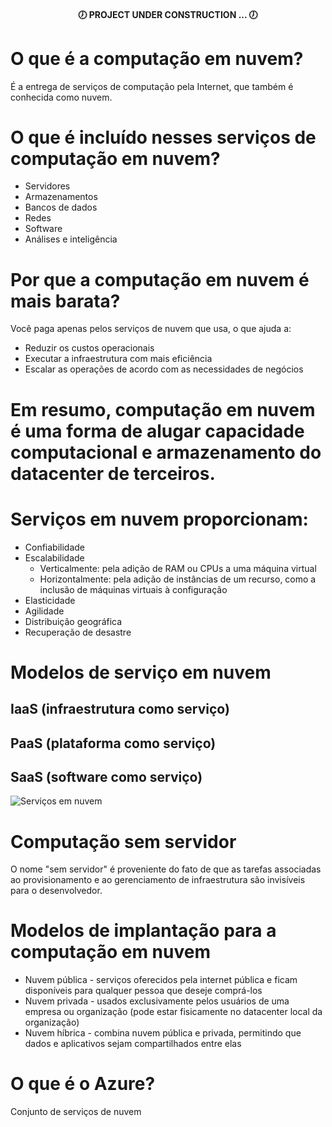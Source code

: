 <h4 align="center">
  🕖 PROJECT UNDER CONSTRUCTION ... 🕖
</h4>


# O que é a computação em nuvem?
É a entrega de serviços de computação pela Internet, que também é conhecida como nuvem. 

# O que é incluído nesses serviços de computação em nuvem?
- Servidores
- Armazenamentos
- Bancos de dados
- Redes
- Software
- Análises e inteligência


# Por que a computação em nuvem é mais barata?
Você paga apenas pelos serviços de nuvem que usa, o que ajuda a:
- Reduzir os custos operacionais
- Executar a infraestrutura com mais eficiência
- Escalar as operações de acordo com as necessidades de negócios

# Em resumo, computação em nuvem é uma forma de alugar capacidade computacional e armazenamento do datacenter de terceiros. 

# Serviços em nuvem proporcionam:
- Confiabilidade
- Escalabilidade
    - Verticalmente: pela adição de RAM ou CPUs a uma máquina virtual
    - Horizontalmente: pela adição de instâncias de um recurso, como a inclusão de máquinas virtuais à configuração
- Elasticidade
- Agilidade
- Distribuição geográfica
- Recuperação de desastre

# Modelos de serviço em nuvem
## IaaS (infraestrutura como serviço)
## PaaS (plataforma como serviço)
## SaaS (software como serviço)


![Serviços em nuvem](https://tecnomega.com.br/wp-content/uploads/image-hierarquia-iaas-paas-saas.png)


# Computação sem servidor
O nome "sem servidor" é proveniente do fato de que as tarefas associadas ao provisionamento e ao gerenciamento de infraestrutura são invisíveis para o desenvolvedor. 


# Modelos de implantação para a computação em nuvem
- Nuvem pública - serviços oferecidos pela internet pública e ficam disponíveis para qualquer pessoa que deseje comprá-los
- Nuvem privada - usados exclusivamente pelos usuários de uma empresa ou organização (pode estar fisicamente no datacenter local da organização)
- Nuvem híbrica - combina nuvem pública e privada, permitindo que dados e aplicativos sejam compartilhados entre elas

# O que é o Azure?
Conjunto de serviços de nuvem

